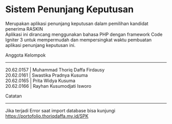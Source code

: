 <h1>Sistem Penunjang Keputusan</h1>


Merupakan aplikasi penunjang keputusan dalam pemilihan kandidat penerima RASKIN <br>
Aplikasi ini dirancang menggunakan bahasa PHP dengan framework Code Igniter 3 untuk mempermudah dan mempersingkat waktu pembuatan aplikasi penunjang keputusan ini.

Anggota Kelompok
*******************

20.62.0157	|	Muhammad Thoriq Daffa Firdausy <br>
20.62.0161	|	Swastika Pradnya Kusuma <br>
20.62.0165	|	Prita Widya Kusuma <br>
20.62.0166	|	Rayhan Kusumodjati Isworo  <br>


Catatan
**************************

Jika terjadi Error saat import database bisa kunjungi
https://portofolio.thoriqdaffa.my.id/SPK
